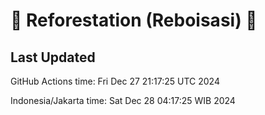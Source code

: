 
# 🌳 Reforestation (Reboisasi) 🌲

## Last Updated

GitHub Actions time: Fri Dec 27 21:17:25 UTC 2024

Indonesia/Jakarta time: Sat Dec 28 04:17:25 WIB 2024
